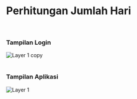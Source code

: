 # Perhitungan Jumlah Hari
</br>

### Tampilan Login
![Layer 1 copy](https://user-images.githubusercontent.com/90718856/198613145-221e2f95-a10e-44b8-829b-c48bcdf7e0fb.png)
</br></br>

### Tampilan Aplikasi
![Layer 1](https://user-images.githubusercontent.com/90718856/198613275-1fd6b9e5-8116-4a4c-bed4-75e461f374e3.png)
